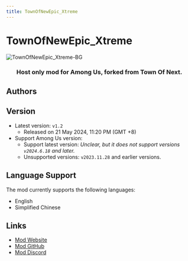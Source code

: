 ```yaml
---
title: TownOfNewEpic_Xtreme
---
```

# TownOfNewEpic_Xtreme
![TownOfNewEpic_Xtreme-BG](/Image/TONEX.png)

<div align="center">
<h3>Host only mod for Among Us, forked from Town Of Next.</h3>
</div>

<script setup>
import { VPTeamMembers } from 'vitepress/theme'

const members = [
  {
    avatar: '/Image/Slok7565.jpg',
    name: 'Slok7565',
    title: 'Developer',
    links: [
      { icon: 'github', link: 'https://github.com/Slok7565' },
    ]
  },
  {
    avatar: '/Image/Xi.jpg',
    name: '喜',
    title: 'Developer',
    org: 'XtremeWave',
    orgLink: 'https://github.com/XtremeWave',
    links: [
      { icon: 'github', link: 'https://github.com/Xieiawa' },
    ]
  },
  {
    avatar: '/Image/JiuMi.jpg',
    name: '玖咪',
    title: 'Developer',
    org: 'XtremeWave',
    orgLink: 'https://github.com/XtremeWave',
  },
  {
    avatar: '/Image/Zeyan.jpg',
    name: 'Zeyan',
    title: 'Developer',
    org: 'XtremeWave',
    orgLink: 'https://github.com/XtremeWave',
  },
  {
    avatar: '/Image/QingFeng.png',
    name: 'QingFeng',
    title: 'WebSiteDeveloper',
    org: 'XtremeWave',
    orgLink: 'https://github.com/XtremeWave',
  },
]

</script>

## Authors

<div align="center">
<VPTeamMembers size="small" :members="members" />
</div>

## Version
- Latest version: `v1.2`
  - Released on 21 May 2024, 11:20 PM (GMT +8)
- Support Among Us version:
    - Support latest version: *Unclear, but it does not support versions `v2024.6.18` and later.*
    - Unsupported versions: `v2023.11.28` and earlier versions.

## Language Support
The mod currently supports the following languages:
- English
- Simplified Chinese

## Links

- [Mod Website](https://tonex.cc)
- [Mod GitHub](https://github.com/XtremeWave/TownOfNewEpic_Xtreme)
- [Mod Discord](https://discord.gg/pMd4NMW6kV)